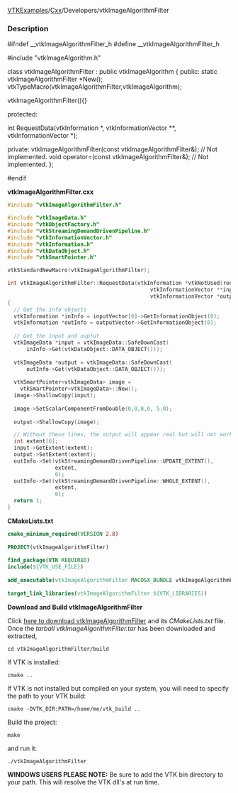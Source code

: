 [VTKExamples](Home)/[Cxx](Cxx)/Developers/vtkImageAlgorithmFilter

### Description
<source lang="cpp">
#ifndef __vtkImageAlgorithmFilter_h
#define __vtkImageAlgorithmFilter_h

#include "vtkImageAlgorithm.h"

class vtkImageAlgorithmFilter : public vtkImageAlgorithm 
{
public:
  static vtkImageAlgorithmFilter *New();
  vtkTypeMacro(vtkImageAlgorithmFilter,vtkImageAlgorithm);

  vtkImageAlgorithmFilter(){}
  
protected:

  int RequestData(vtkInformation *, vtkInformationVector **, vtkInformationVector *);

private:
  vtkImageAlgorithmFilter(const vtkImageAlgorithmFilter&);  // Not implemented.
  void operator=(const vtkImageAlgorithmFilter&);  // Not implemented.
};

#endif
</source>

**vtkImageAlgorithmFilter.cxx**
```c++
#include "vtkImageAlgorithmFilter.h"

#include "vtkImageData.h"
#include "vtkObjectFactory.h"
#include "vtkStreamingDemandDrivenPipeline.h"
#include "vtkInformationVector.h"
#include "vtkInformation.h"
#include "vtkDataObject.h"
#include "vtkSmartPointer.h"

vtkStandardNewMacro(vtkImageAlgorithmFilter);

int vtkImageAlgorithmFilter::RequestData(vtkInformation *vtkNotUsed(request),
                                             vtkInformationVector **inputVector,
                                             vtkInformationVector *outputVector)
{
  // Get the info objects
  vtkInformation *inInfo = inputVector[0]->GetInformationObject(0);
  vtkInformation *outInfo = outputVector->GetInformationObject(0);
  
  // Get the input and ouptut
  vtkImageData *input = vtkImageData::SafeDownCast(
      inInfo->Get(vtkDataObject::DATA_OBJECT()));
  
  vtkImageData *output = vtkImageData::SafeDownCast(
      outInfo->Get(vtkDataObject::DATA_OBJECT()));
    
  vtkSmartPointer<vtkImageData> image =
    vtkSmartPointer<vtkImageData>::New();
  image->ShallowCopy(input);
  
  image->SetScalarComponentFromDouble(0,0,0,0, 5.0);
  
  output->ShallowCopy(image);

  // Without these lines, the output will appear real but will not work as the input to any other filters
  int extent[6];
  input->GetExtent(extent);
  output->SetExtent(extent);
  outInfo->Set(vtkStreamingDemandDrivenPipeline::UPDATE_EXTENT(),
               extent,
               6);
  outInfo->Set(vtkStreamingDemandDrivenPipeline::WHOLE_EXTENT(),
               extent,
               6);
  return 1;
}
```
**CMakeLists.txt**
```cmake
cmake_minimum_required(VERSION 2.8)
 
PROJECT(vtkImageAlgorithmFilter)
 
find_package(VTK REQUIRED)
include(${VTK_USE_FILE})
 
add_executable(vtkImageAlgorithmFilter MACOSX_BUNDLE vtkImageAlgorithmFilter.cxx)
 
target_link_libraries(vtkImageAlgorithmFilter ${VTK_LIBRARIES})
```

**Download and Build vtkImageAlgorithmFilter**

Click [here to download vtkImageAlgorithmFilter](https://github.com/lorensen/VTKWikiExamplesTarballs/raw/master/vtkImageAlgorithmFilter.tar) and its *CMakeLists.txt* file.
Once the *tarball vtkImageAlgorithmFilter.tar* has been downloaded and extracted,
```
cd vtkImageAlgorithmFilter/build 
```
If VTK is installed:
```
cmake ..
```
If VTK is not installed but compiled on your system, you will need to specify the path to your VTK build:
```
cmake -DVTK_DIR:PATH=/home/me/vtk_build ..
```
Build the project:
```
make
```
and run it:
```
./vtkImageAlgorithmFilter
```
**WINDOWS USERS PLEASE NOTE:** Be sure to add the VTK bin directory to your path. This will resolve the VTK dll's at run time.

